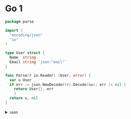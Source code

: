 # Go 1

```go
package parse

import (
  "encoding/json"
  "io"
)

type User struct {
  Name  string
  Email string `json:"mail"`
}

func Parse(r io.Reader) (User, error) {
  var u User
  if err := json.NewDecoder(r).Decode(&u); err != nil { 
    return User{}, err 
    }
  return u, nil
}
```

<details>
<summary>เฉลย</summary>

## เฉลย

ปัญหา: tag json:"mail" ทำให้ Email ไม่แมปจาก JSON จริง
วิธีแก้: เปลี่ยนเป็น json:"email"

</details>